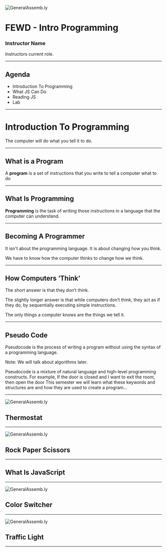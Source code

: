 ![GeneralAssemb.ly](../../img/icons/FEWD_Logo.png)

# FEWD - Intro Programming

### Instructor Name

Instructors current role.

---


## Agenda

*	Introduction To Programming
*	What JS Can Do
*	Reading JS
*	Lab

---


# Introduction To Programming

The computer will do what you tell it to do.

---


## What is a Program

A __program__ is a set of instructions that you write to tell a computer what to do

---

## What Is Programming

__Programming__ is the task of writing those instructions in a language that the computer can understand.


---

## Becoming A Programmer

It isn't about the programming language. It is about changing how you think.

We have to know how the computer thinks to change how we think.

---

## How Computers ‘Think’

The short answer is that they don’t think.

The slightly longer answer is that while computers don’t think, they act as if they do, by sequentially executing simple instructions.

The only things a computer knows are the things we tell it.


---


## Pseudo Code

Pseudocode is the process of writing a program without using the syntax of a programming language.

Note:
We will talk about algorithms later.

Pseudocode is a mixture of natural language and high-level programming constructs. For example,
If the door is closed and I want to exit the room, then open the door
This semester we will learn what these keywords and structures are and how they are used to create a program…

---



![GeneralAssemb.ly](../../img/icons/code_along.png)
## Thermostat

---



![GeneralAssemb.ly](../../img/icons/exercise_icon_md.png)
## Rock Paper Scissors

---

## What Is JavaScript



---
![GeneralAssemb.ly](../../img/icons/code_along.png)
## Color Switcher

---



![GeneralAssemb.ly](../../img/icons/exercise_icon_md.png)
## Traffic Light

---
